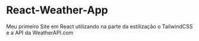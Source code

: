 # React-Weather-App

Meu primeiro Site em React utilizando na parte da estilização o TailwindCSS e a API da WeatherAPI.com
